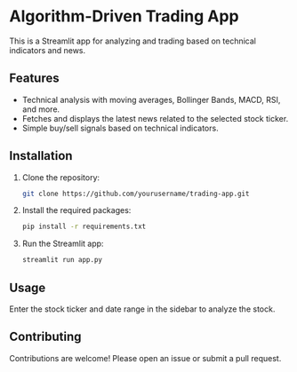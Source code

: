 # Algorithm-Driven Trading App

This is a Streamlit app for analyzing and trading based on technical indicators and news.

## Features

- Technical analysis with moving averages, Bollinger Bands, MACD, RSI, and more.
- Fetches and displays the latest news related to the selected stock ticker.
- Simple buy/sell signals based on technical indicators.

## Installation

1. Clone the repository:
    ```bash
    git clone https://github.com/yourusername/trading-app.git
    ```

2. Install the required packages:
    ```bash
    pip install -r requirements.txt
    ```

3. Run the Streamlit app:
    ```bash
    streamlit run app.py
    ```

## Usage

Enter the stock ticker and date range in the sidebar to analyze the stock.

## Contributing

Contributions are welcome! Please open an issue or submit a pull request.
